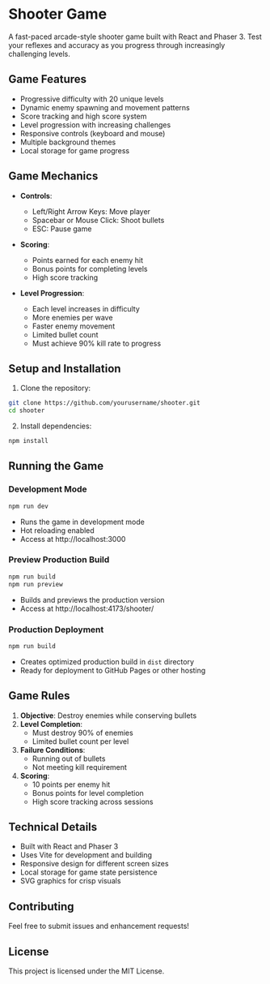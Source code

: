 # Shooter Game

A fast-paced arcade-style shooter game built with React and Phaser 3. Test your reflexes and accuracy as you progress through increasingly challenging levels.

## Game Features

- Progressive difficulty with 20 unique levels
- Dynamic enemy spawning and movement patterns
- Score tracking and high score system
- Level progression with increasing challenges
- Responsive controls (keyboard and mouse)
- Multiple background themes
- Local storage for game progress

## Game Mechanics

- **Controls**:
  - Left/Right Arrow Keys: Move player
  - Spacebar or Mouse Click: Shoot bullets
  - ESC: Pause game

- **Scoring**:
  - Points earned for each enemy hit
  - Bonus points for completing levels
  - High score tracking

- **Level Progression**:
  - Each level increases in difficulty
  - More enemies per wave
  - Faster enemy movement
  - Limited bullet count
  - Must achieve 90% kill rate to progress

## Setup and Installation

1. Clone the repository:
```bash
git clone https://github.com/yourusername/shooter.git
cd shooter
```

2. Install dependencies:
```bash
npm install
```

## Running the Game

### Development Mode
```bash
npm run dev
```
- Runs the game in development mode
- Hot reloading enabled
- Access at http://localhost:3000

### Preview Production Build
```bash
npm run build
npm run preview
```
- Builds and previews the production version
- Access at http://localhost:4173/shooter/

### Production Deployment
```bash
npm run build
```
- Creates optimized production build in `dist` directory
- Ready for deployment to GitHub Pages or other hosting

## Game Rules

1. **Objective**: Destroy enemies while conserving bullets
2. **Level Completion**: 
   - Must destroy 90% of enemies
   - Limited bullet count per level
3. **Failure Conditions**:
   - Running out of bullets
   - Not meeting kill requirement
4. **Scoring**:
   - 10 points per enemy hit
   - Bonus points for level completion
   - High score tracking across sessions

## Technical Details

- Built with React and Phaser 3
- Uses Vite for development and building
- Responsive design for different screen sizes
- Local storage for game state persistence
- SVG graphics for crisp visuals

## Contributing

Feel free to submit issues and enhancement requests!

## License

This project is licensed under the MIT License. 
